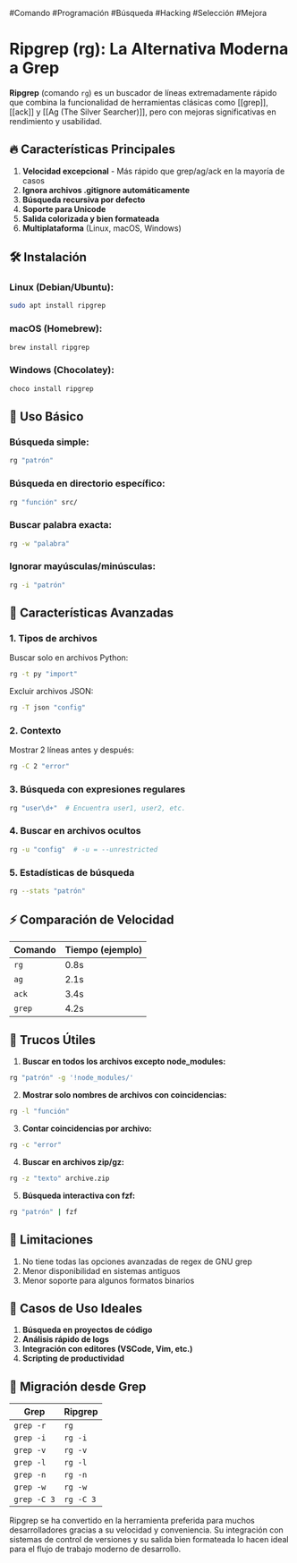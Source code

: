 #Comando #Programación #Búsqueda #Hacking #Selección #Mejora
# Ripgrep (rg): La Alternativa Moderna a Grep

**Ripgrep** (comando `rg`) es un buscador de líneas extremadamente rápido que combina la funcionalidad de herramientas clásicas como [[grep]], [[ack]] y [[Ag (The Silver Searcher)]], pero con mejoras significativas en rendimiento y usabilidad.
## 🔥 Características Principales

1. **Velocidad excepcional** - Más rápido que grep/ag/ack en la mayoría de casos
2. **Ignora archivos .gitignore automáticamente**
3. **Búsqueda recursiva por defecto**
4. **Soporte para Unicode**
5. **Salida colorizada y bien formateada**
6. **Multiplataforma** (Linux, macOS, Windows)

## 🛠️ Instalación

### Linux (Debian/Ubuntu):
```bash
sudo apt install ripgrep
```

### macOS (Homebrew):
```bash
brew install ripgrep
```

### Windows (Chocolatey):
```bash
choco install ripgrep
```

## 📖 Uso Básico

### Búsqueda simple:
```bash
rg "patrón"
```

### Búsqueda en directorio específico:
```bash
rg "función" src/
```

### Buscar palabra exacta:
```bash
rg -w "palabra"
```

### Ignorar mayúsculas/minúsculas:
```bash
rg -i "patrón"
```

## 🎯 Características Avanzadas

### 1. Tipos de archivos
Buscar solo en archivos Python:
```bash
rg -t py "import"
```

Excluir archivos JSON:
```bash
rg -T json "config"
```

### 2. Contexto
Mostrar 2 líneas antes y después:
```bash
rg -C 2 "error"
```

### 3. Búsqueda con expresiones regulares
```bash
rg "user\d+"  # Encuentra user1, user2, etc.
```

### 4. Buscar en archivos ocultos
```bash
rg -u "config"  # -u = --unrestricted
```

### 5. Estadísticas de búsqueda
```bash
rg --stats "patrón"
```

## ⚡ Comparación de Velocidad

| Comando | Tiempo (ejemplo) |
|---------|-----------------|
| `rg`    | 0.8s            |
| `ag`    | 2.1s            |
| `ack`   | 3.4s            |
| `grep`  | 4.2s            |

## 🧠 Trucos Útiles

1. **Buscar en todos los archivos excepto node_modules:**
```bash
rg "patrón" -g '!node_modules/'
```

2. **Mostrar solo nombres de archivos con coincidencias:**
```bash
rg -l "función"
```

3. **Contar coincidencias por archivo:**
```bash
rg -c "error"
```

4. **Buscar en archivos zip/gz:**
```bash
rg -z "texto" archive.zip
```

5. **Búsqueda interactiva con fzf:**
```bash
rg "patrón" | fzf
```

## 🛑 Limitaciones

1. No tiene todas las opciones avanzadas de regex de GNU grep
2. Menor disponibilidad en sistemas antiguos
3. Menor soporte para algunos formatos binarios

## 🌟 Casos de Uso Ideales

1. **Búsqueda en proyectos de código**
2. **Análisis rápido de logs**
3. **Integración con editores (VSCode, Vim, etc.)**
4. **Scripting de productividad**

## 🔄 Migración desde Grep

| Grep              | Ripgrep          |
|-------------------|------------------|
| `grep -r`         | `rg`             |
| `grep -i`         | `rg -i`          |
| `grep -v`         | `rg -v`          |
| `grep -l`         | `rg -l`          |
| `grep -n`         | `rg -n`          |
| `grep -w`         | `rg -w`          |
| `grep -C 3`       | `rg -C 3`        |

Ripgrep se ha convertido en la herramienta preferida para muchos desarrolladores gracias a su velocidad y conveniencia. Su integración con sistemas de control de versiones y su salida bien formateada lo hacen ideal para el flujo de trabajo moderno de desarrollo.